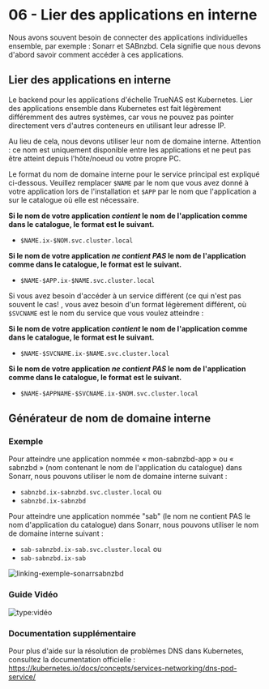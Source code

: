 # 06 - Lier des applications en interne

Nous avons souvent besoin de connecter des applications individuelles ensemble, par exemple : Sonarr et SABnzbd. Cela signifie que nous devons d'abord savoir comment accéder à ces applications.

## Lier des applications en interne

Le backend pour les applications d'échelle TrueNAS est Kubernetes. Lier des applications ensemble dans Kubernetes est fait légèrement différemment des autres systèmes, car vous ne pouvez pas pointer directement vers d'autres conteneurs en utilisant leur adresse IP.

Au lieu de cela, nous devons utiliser leur nom de domaine interne. Attention : ce nom est uniquement disponible entre les applications et ne peut pas être atteint depuis l'hôte/noeud ou votre propre PC.

Le format du nom de domaine interne pour le service principal est expliqué ci-dessous. Veuillez remplacer `$NAME` par le nom que vous avez donné à votre application lors de l'installation et `$APP` par le nom que l'application a sur le catalogue où elle est nécessaire.

**Si le nom de votre application *contient* le nom de l'application comme dans le catalogue, le format est le suivant.**

- `$NAME.ix-$NOM.svc.cluster.local`

**Si le nom de votre application *ne contient PAS* le nom de l'application comme dans le catalogue, le format est le suivant.**

- `$NAME-$APP.ix-$NAME.svc.cluster.local`

Si vous avez besoin d'accéder à un service différent (ce qui n'est pas souvent le cas! , vous avez besoin d'un format légèrement différent, où `$SVCNAME` est le nom du service que vous voulez atteindre :

**Si le nom de votre application *contient* le nom de l'application comme dans le catalogue, le format est le suivant.**

- `$NAME-$SVCNAME.ix-$NAME.svc.cluster.local`

**Si le nom de votre application *ne contient PAS* le nom de l'application comme dans le catalogue, le format est le suivant.**

- `$NAME-$APPNAME-$SVCNAME.ix-$NOM.svc.cluster.local`

## Générateur de nom de domaine interne

### Exemple

Pour atteindre une application nommée « mon-sabnzbd-app » ou « sabnzbd » (nom contenant le nom de l'application du catalogue) dans Sonarr, nous pouvons utiliser le nom de domaine interne suivant :

- `sabnzbd.ix-sabnzbd.svc.cluster.local` ou
- `sabnzbd.ix-sabnzbd`

Pour atteindre une application nommée "sab" (le nom ne contient PAS le nom d'application du catalogue) dans Sonarr, nous pouvons utiliser le nom de domaine interne suivant :

- `sab-sabnzbd.ix-sab.svc.cluster.local` ou
- `sab-sabnzbd.ix-sab`

![linking-exemple-sonarrsabnzbd](/img/linking/linking-example-sonarrsabnzbd.png)

### Guide Vidéo

![type:vidéo](https://www.youtube.com/embed/mWJL-XDgH98)

### Documentation supplémentaire

Pour plus d'aide sur la résolution de problèmes DNS dans Kubernetes, consultez la documentation officielle : https://kubernetes.io/docs/concepts/services-networking/dns-pod-service/

